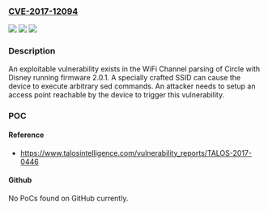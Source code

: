 ### [CVE-2017-12094](https://cve.mitre.org/cgi-bin/cvename.cgi?name=CVE-2017-12094)
![](https://img.shields.io/static/v1?label=Product&message=Circle&color=blue)
![](https://img.shields.io/static/v1?label=Version&message=n%2Fa&color=blue)
![](https://img.shields.io/static/v1?label=Vulnerability&message=arbitrary%20code%20execution&color=brighgreen)

### Description

An exploitable vulnerability exists in the WiFi Channel parsing of Circle with Disney running firmware 2.0.1. A specially crafted SSID can cause the device to execute arbitrary sed commands. An attacker needs to setup an access point reachable by the device to trigger this vulnerability.

### POC

#### Reference
- https://www.talosintelligence.com/vulnerability_reports/TALOS-2017-0446

#### Github
No PoCs found on GitHub currently.


